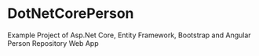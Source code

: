 # DotNetCorePerson
Example Project of Asp.Net Core, Entity Framework, Bootstrap and Angular Person Repository Web App
